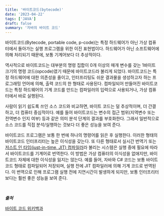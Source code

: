 ```yaml
---
title: '바이트코드(bytecode)'
date: '2023-04-22'
tags: ['JAVA']
draft: false
summary: '자바의 바이트 코드'
---
```


바이트코드(Bytecode, portable code, p-code)는 특정 하드웨어가 아닌 가상 컴퓨터에서 돌아가는 실행 프로그램을 위한 이진 표현법이다. 하드웨어가 아닌 소프트웨어에 의해 처리되기 때문에, 보통 기계어보다 더 추상적이다.

역사적으로 바이트코드는 대부분의 명령 집합이 0개 이상의 매개 변수를 갖는 1바이트 크기의 명령 코드(opcode)였기 때문에 바이트코드라 불리게 되었다. 바이트코드는 특정 하드웨어에 대한 의존성을 줄이고, 인터프리팅도 쉬운 결과물을 생성하고자 하는 프로그래밍 언어에 의해, 출력 코드의 한 형태로 사용된다. 컴파일되어 만들어진 바이트코드는 특정 하드웨어의 기계 코드를 만드는 컴파일러의 입력으로 사용되거나, 가상 컴퓨터에서 바로 실행된다.

사람이 읽기 쉽도록 쓰인 소스 코드와 비교하면, 바이트 코드는 덜 추상적이며, 더 간결하고, 더 컴퓨터 중심적이다. 예를 들어 바이트코드는 변수의 접근 범위(지역변수 또는 전역변수 인지 여부) 등과 같은 의미 분석 단계의 결과를 부호화한다. 그래서 일반적으로 소스 코드를 직접 분석/실행하는 것보다 더 좋은 성능을 보여 준다.

바이트코드 프로그램은 보통 한 번에 하나의 명령어를 읽은 후 실행한다. 이러한 형태의 바이트코드 인터프리터는 높은 이식성을 갖는다. 또 다른 형태로서 실시간 번역기 또는 [저스트 인 타임(just-in-time, JIT) 컴파일러](/blog/java/JVM_그리고_자바_코드가_어떻게_실행되는지/JIT_Compiler)라 불리는 시스템은 실행 중에 필요에 따라서 바이트코드를 기계어로 번역한다. 이 방법은 가상 컴퓨터의 이식성을 없애지만, 바이트코드 자체에 대한 이식성을 잃지는 않는다. 예를 들어, 자바와 C# 코드는 보통 바이트코드 형태로 컴파일되어 저장되며, 실행 전에 JIT 컴파일러에 의해 기계 코드로 번역된다. 이 번역으로 인해 프로그램 실행 전에 지연시간이 발생하게 되지만, 보통 인터프리터보다는 훨씬 좋은 성능을 보여 준다.

<br/>

**_출처_**

[바이트 코드 위키백과](https://ko.wikipedia.org/wiki/%EB%B0%94%EC%9D%B4%ED%8A%B8%EC%BD%94%EB%93%9C)
